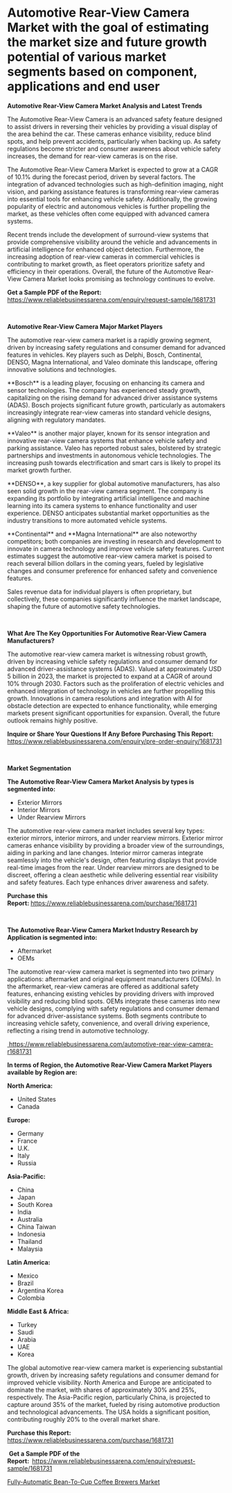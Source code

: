 <p><h1>Automotive Rear-View Camera Market with the goal of estimating the market size and future growth potential of various market segments based on component, applications and end user</h1></p><p><strong>Automotive Rear-View Camera Market Analysis and Latest Trends</strong></p>
<p><p>The Automotive Rear-View Camera is an advanced safety feature designed to assist drivers in reversing their vehicles by providing a visual display of the area behind the car. These cameras enhance visibility, reduce blind spots, and help prevent accidents, particularly when backing up. As safety regulations become stricter and consumer awareness about vehicle safety increases, the demand for rear-view cameras is on the rise.</p><p>The Automotive Rear-View Camera Market is expected to grow at a CAGR of 10.1% during the forecast period, driven by several factors. The integration of advanced technologies such as high-definition imaging, night vision, and parking assistance features is transforming rear-view cameras into essential tools for enhancing vehicle safety. Additionally, the growing popularity of electric and autonomous vehicles is further propelling the market, as these vehicles often come equipped with advanced camera systems.</p><p>Recent trends include the development of surround-view systems that provide comprehensive visibility around the vehicle and advancements in artificial intelligence for enhanced object detection. Furthermore, the increasing adoption of rear-view cameras in commercial vehicles is contributing to market growth, as fleet operators prioritize safety and efficiency in their operations. Overall, the future of the Automotive Rear-View Camera Market looks promising as technology continues to evolve.</p></p>
<p><strong>Get a Sample PDF of the Report:&nbsp;</strong> <a href="https://www.reliablebusinessarena.com/enquiry/request-sample/1681731?utm_campaign=3181&utm_medium=2&utm_source=Github&utm_content=ia&utm_term=24032025&utm_id=automotive-rear-view-camera">https://www.reliablebusinessarena.com/enquiry/request-sample/1681731</a></p>
<p>&nbsp;</p>
<p><strong>Automotive Rear-View Camera Major Market Players</strong></p>
<p><p>The automotive rear-view camera market is a rapidly growing segment, driven by increasing safety regulations and consumer demand for advanced features in vehicles. Key players such as Delphi, Bosch, Continental, DENSO, Magna International, and Valeo dominate this landscape, offering innovative solutions and technologies.</p><p>**Bosch** is a leading player, focusing on enhancing its camera and sensor technologies. The company has experienced steady growth, capitalizing on the rising demand for advanced driver assistance systems (ADAS). Bosch projects significant future growth, particularly as automakers increasingly integrate rear-view cameras into standard vehicle designs, aligning with regulatory mandates.</p><p>**Valeo** is another major player, known for its sensor integration and innovative rear-view camera systems that enhance vehicle safety and parking assistance. Valeo has reported robust sales, bolstered by strategic partnerships and investments in autonomous vehicle technologies. The increasing push towards electrification and smart cars is likely to propel its market growth further.</p><p>**DENSO**, a key supplier for global automotive manufacturers, has also seen solid growth in the rear-view camera segment. The company is expanding its portfolio by integrating artificial intelligence and machine learning into its camera systems to enhance functionality and user experience. DENSO anticipates substantial market opportunities as the industry transitions to more automated vehicle systems.</p><p>**Continental** and **Magna International** are also noteworthy competitors; both companies are investing in research and development to innovate in camera technology and improve vehicle safety features. Current estimates suggest the automotive rear-view camera market is poised to reach several billion dollars in the coming years, fueled by legislative changes and consumer preference for enhanced safety and convenience features. </p><p>Sales revenue data for individual players is often proprietary, but collectively, these companies significantly influence the market landscape, shaping the future of automotive safety technologies.</p></p>
<p>&nbsp;</p>
<p><strong>What Are The Key Opportunities For Automotive Rear-View Camera Manufacturers?</strong></p>
<p><p>The automotive rear-view camera market is witnessing robust growth, driven by increasing vehicle safety regulations and consumer demand for advanced driver-assistance systems (ADAS). Valued at approximately USD 5 billion in 2023, the market is projected to expand at a CAGR of around 10% through 2030. Factors such as the proliferation of electric vehicles and enhanced integration of technology in vehicles are further propelling this growth. Innovations in camera resolutions and integration with AI for obstacle detection are expected to enhance functionality, while emerging markets present significant opportunities for expansion. Overall, the future outlook remains highly positive.</p></p>
<p><strong>Inquire or Share Your Questions If Any Before Purchasing This Report:</strong> <a href="https://www.reliablebusinessarena.com/enquiry/pre-order-enquiry/1681731?utm_campaign=3181&utm_medium=2&utm_source=Github&utm_content=ia&utm_term=24032025&utm_id=automotive-rear-view-camera">https://www.reliablebusinessarena.com/enquiry/pre-order-enquiry/1681731</a></p>
<p>&nbsp;</p>
<p><strong>Market Segmentation</strong></p>
<p><strong>The Automotive Rear-View Camera Market Analysis by types is segmented into:</strong></p>
<p><ul><li>Exterior Mirrors</li><li>Interior Mirrors</li><li>Under Rearview Mirrors</li></ul></p>
<p><p>The automotive rear-view camera market includes several key types: exterior mirrors, interior mirrors, and under rearview mirrors. Exterior mirror cameras enhance visibility by providing a broader view of the surroundings, aiding in parking and lane changes. Interior mirror cameras integrate seamlessly into the vehicle's design, often featuring displays that provide real-time images from the rear. Under rearview mirrors are designed to be discreet, offering a clean aesthetic while delivering essential rear visibility and safety features. Each type enhances driver awareness and safety.</p></p>
<p><strong>Purchase this Report:&nbsp;</strong><a href="https://www.reliablebusinessarena.com/purchase/1681731?utm_campaign=3181&utm_medium=2&utm_source=Github&utm_content=ia&utm_term=24032025&utm_id=automotive-rear-view-camera">https://www.reliablebusinessarena.com/purchase/1681731</a></p>
<p>&nbsp;</p>
<p><strong>The Automotive Rear-View Camera Market Industry Research by Application is segmented into:</strong></p>
<p><ul><li>Aftermarket</li><li>OEMs</li></ul></p>
<p><p>The automotive rear-view camera market is segmented into two primary applications: aftermarket and original equipment manufacturers (OEMs). In the aftermarket, rear-view cameras are offered as additional safety features, enhancing existing vehicles by providing drivers with improved visibility and reducing blind spots. OEMs integrate these cameras into new vehicle designs, complying with safety regulations and consumer demand for advanced driver-assistance systems. Both segments contribute to increasing vehicle safety, convenience, and overall driving experience, reflecting a rising trend in automotive technology.</p></p>
<p><a href="https://www.reliablebusinessarena.com/automotive-rear-view-camera-r1681731?utm_campaign=3181&utm_medium=2&utm_source=Github&utm_content=ia&utm_term=24032025&utm_id=automotive-rear-view-camera">&nbsp;https://www.reliablebusinessarena.com/automotive-rear-view-camera-r1681731</a></p>
<p><strong>In terms of Region, the Automotive Rear-View Camera Market Players available by Region are:</strong></p>
<p>
    <p> <strong> North America: </strong>
        <ul>
            <li>United States</li>
            <li>Canada</li>
        </ul>
        </p> 
    <p> <strong> Europe: </strong>
        <ul>
            <li>Germany</li>
            <li>France</li>
            <li>U.K.</li>
            <li>Italy</li>
            <li>Russia</li>
        </ul>
        </p> 
    <p> <strong> Asia-Pacific: </strong>
        <ul>
            <li>China</li>
            <li>Japan</li>
            <li>South Korea</li>
            <li>India</li>
            <li>Australia</li>
            <li>China Taiwan</li>
            <li>Indonesia</li>
            <li>Thailand</li>
            <li>Malaysia</li>
        </ul>
        </p> 
    <p> <strong> Latin America: </strong>
        <ul>
            <li>Mexico</li>
            <li>Brazil</li>
            <li>Argentina Korea</li>
            <li>Colombia</li>
        </ul>
        </p> 
    <p> <strong> Middle East & Africa: </strong>
        <ul>
            <li>Turkey</li>
            <li>Saudi</li>
            <li>Arabia</li>
            <li>UAE</li>
            <li>Korea</li>
        </ul>
    </p>
    </p>
<p><p>The global automotive rear-view camera market is experiencing substantial growth, driven by increasing safety regulations and consumer demand for improved vehicle visibility. North America and Europe are anticipated to dominate the market, with shares of approximately 30% and 25%, respectively. The Asia-Pacific region, particularly China, is projected to capture around 35% of the market, fueled by rising automotive production and technological advancements. The USA holds a significant position, contributing roughly 20% to the overall market share.</p></p>
<p><strong>Purchase this Report: </strong><a href="https://www.reliablebusinessarena.com/purchase/1681731?utm_campaign=3181&utm_medium=2&utm_source=Github&utm_content=ia&utm_term=24032025&utm_id=automotive-rear-view-camera">https://www.reliablebusinessarena.com/purchase/1681731</a></p>
<p>&nbsp;<strong>Get a Sample PDF of the Report:&nbsp;&nbsp;</strong><a href="https://www.reliablebusinessarena.com/enquiry/request-sample/1681731?utm_campaign=3181&utm_medium=2&utm_source=Github&utm_content=ia&utm_term=24032025&utm_id=automotive-rear-view-camera">https://www.reliablebusinessarena.com/enquiry/request-sample/1681731</a></p>
<p><strong></strong></p>
<p><p><a href="https://github.com/awalinfucci/Market-Research-Report-List-1/blob/main/fully-automatic-bean-to-cup-coffee-brewers-market.md?utm_campaign=3181&utm_medium=2&utm_source=Github&utm_content=ia&utm_term=24032025&utm_id=automotive-rear-view-camera">Fully-Automatic Bean-To-Cup Coffee Brewers Market</a></p></p>